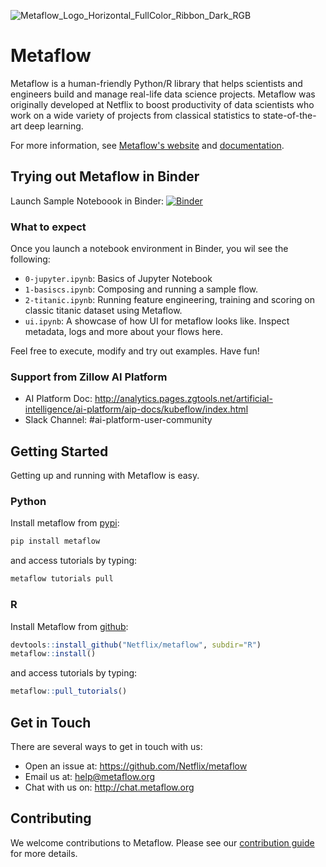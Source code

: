 
![Metaflow_Logo_Horizontal_FullColor_Ribbon_Dark_RGB](https://user-images.githubusercontent.com/763451/89453116-96a57e00-d713-11ea-9fa6-82b29d4d6eff.png)


# Metaflow

Metaflow is a human-friendly Python/R library that helps scientists and engineers build and manage real-life data science projects. Metaflow was originally developed at Netflix to boost productivity of data scientists who work on a wide variety of projects from classical statistics to state-of-the-art deep learning.

For more information, see [Metaflow's website](https://metaflow.org) and [documentation](https://docs.metaflow.org).

## Trying out Metaflow in Binder
Launch Sample Noteboook in Binder: [![Binder](https://mybinder.org/badge_logo.svg)](https://mybinder.org/v2/gh/talebzeghmi/metaflow/tz/workshop?urlpath=lab/tree/workshop)

### What to expect
Once you launch a notebook environment in Binder, you wil see the following:

* `0-jupyter.ipynb`: Basics of Jupyter Notebook
* `1-basiscs.ipynb`: Composing and running a sample flow.
* `2-titanic.ipynb`: Running feature engineering, training and scoring on classic titanic dataset using Metaflow.
* `ui.ipynb`: A showcase of how UI for metaflow looks like. Inspect metadata, logs and more about your flows here.

Feel free to execute, modify and try out examples. Have fun!

### Support from Zillow AI Platform
* AI Platform Doc: http://analytics.pages.zgtools.net/artificial-intelligence/ai-platform/aip-docs/kubeflow/index.html
* Slack Channel: #ai-platform-user-community

## Getting Started

Getting up and running with Metaflow is easy. 

### Python
Install metaflow from [pypi](https://pypi.org/project/metaflow/):

```sh
pip install metaflow
```

and access tutorials by typing:

```sh
metaflow tutorials pull
```

### R

Install Metaflow from [github](https://github.com/Netflix/metaflow/tree/master/R):

```R
devtools::install_github("Netflix/metaflow", subdir="R")
metaflow::install()
```

and access tutorials by typing:

```R
metaflow::pull_tutorials()
```

## Get in Touch
There are several ways to get in touch with us:

* Open an issue at: https://github.com/Netflix/metaflow 
* Email us at: help@metaflow.org
* Chat with us on: http://chat.metaflow.org 

## Contributing
We welcome contributions to Metaflow. Please see our [contribution guide](https://docs.metaflow.org/introduction/contributing-to-metaflow) for more details.
